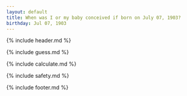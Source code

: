 ```yaml
---
layout: default
title: When was I or my baby conceived if born on July 07, 1903?
birthday: Jul 07, 1903
---
```


{% include header.md %}

{% include guess.md %}

{% include calculate.md %}

{% include safety.md %}

{% include footer.md %}



